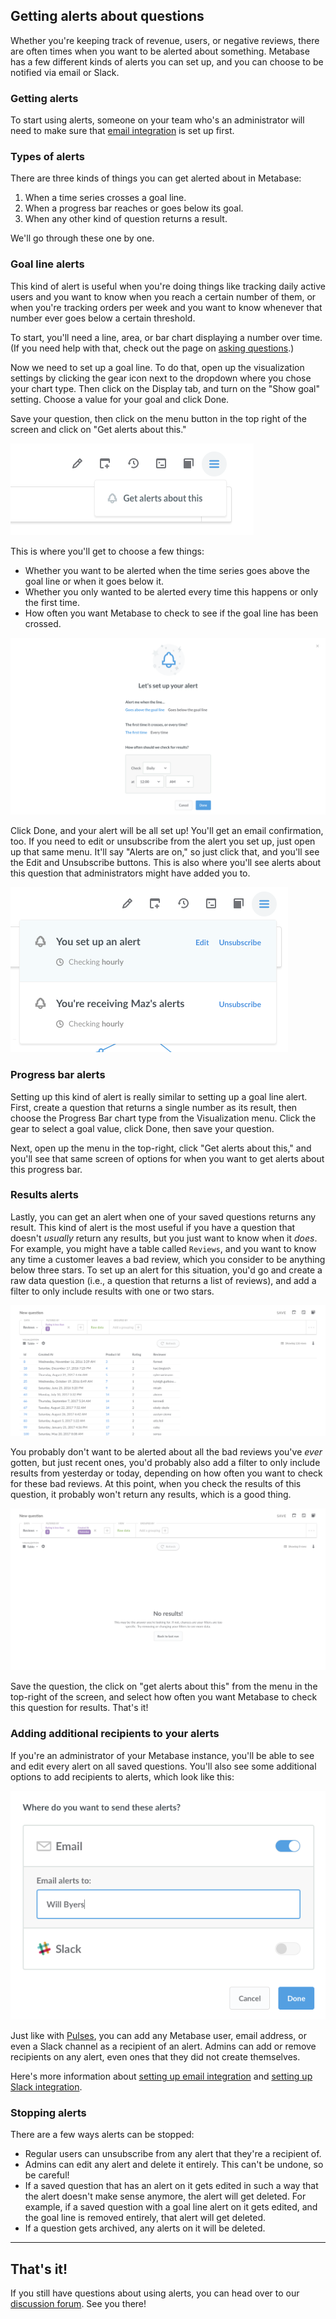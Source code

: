 
## Getting alerts about questions
Whether you're keeping track of revenue, users, or negative reviews, there are often times when you want to be alerted about something. Metabase has a few different kinds of alerts you can set up, and you can choose to be notified via email or Slack.

### Getting alerts
To start using alerts, someone on your team who's an administrator will need to make sure that [email integration](../administration-guide/02-setting-up-email.md) is set up first.

### Types of alerts
There are three kinds of things you can get alerted about in Metabase:
1. When a time series crosses a goal line.
2. When a progress bar reaches or goes below its goal.
3. When any other kind of question returns a result.

We'll go through these one by one.

### Goal line alerts
This kind of alert is useful when you're doing things like tracking daily active users and you want to know when you reach a certain number of them, or when you're tracking orders per week and you want to know whenever that number ever goes below a certain threshold.

To start, you'll need a line, area, or bar chart displaying a number over time. (If you need help with that, check out the page on [asking questions](04-asking-questions.md).)

Now we need to set up a goal line. To do that, open up the visualization settings by clicking the gear icon next to the dropdown where you chose your chart type. Then click on the Display tab, and turn on the "Show goal" setting. Choose a value for your goal and click Done.

Save your question, then click on the menu button in the top right of the screen and click on "Get alerts about this."

![Get alerts](./images/alerts/get-alerts-about-this.png)

This is where you'll get to choose a few things:
- Whether you want to be alerted when the time series goes above the goal line or when it goes below it.
- Whether you only wanted to be alerted every time this happens or only the first time.
- How often you want Metabase to check to see if the goal line has been crossed.

![Goal line alert options](./images/alerts/goal-line-options.png)

Click Done, and your alert will be all set up! You'll get an email confirmation, too. If you need to edit or unsubscribe from the alert you set up, just open up that same menu. It'll say "Alerts are on," so just click that, and you'll see the Edit and Unsubscribe buttons. This is also where you'll see alerts about this question that administrators might have added you to.

![Edit menu](./images/alerts/edit-menu.png)

### Progress bar alerts
Setting up this kind of alert is really similar to setting up a goal line alert. First, create a question that returns a single number as its result, then choose the Progress Bar chart type from the Visualization menu. Click the gear to select a goal value, click Done, then save your question.

Next, open up the menu in the top-right, click "Get alerts about this," and you'll see that same screen of options for when you want to get alerts about this progress bar.

### Results alerts
Lastly, you can get an alert when one of your saved questions returns any result. This kind of alert is the most useful if you have a question that doesn't *usually* return any results, but you just want to know when it *does*. For example, you might have a table called `Reviews`, and you want to know any time a customer leaves a bad review, which you consider to be anything below three stars. To set up an alert for this situation, you'd go and create a raw data question (i.e., a question that returns a list of reviews), and add a filter to only include results with one or two stars.

![Bad reviews](./images/alerts/bad-reviews.png)

You probably don't want to be alerted about all the bad reviews you've *ever* gotten, but just recent ones, you'd probably also add a filter to only include results from yesterday or today, depending on how often you want to check for these bad reviews. At this point, when you check the results of this question, it probably won't return any results, which is a good thing.

![No results](./images/alerts/no-results.png)

Save the question, the click on "get alerts about this" from the menu in the top-right of the screen, and select how often you want Metabase to check this question for results. That's it!

### Adding additional recipients to your alerts
If you're an administrator of your Metabase instance, you'll be able to see and edit every alert on all saved questions. You'll also see some additional options to add recipients to alerts, which look like this:

![Recipients](./images/alerts/recipients.png)

Just like with [Pulses](10-pulses.md), you can add any Metabase user, email address, or even a Slack channel as a recipient of an alert. Admins can add or remove recipients on any alert, even ones that they did not create themselves.

Here's more information about [setting up email integration](../administration-guide/02-setting-up-email.md) and [setting up Slack integration](../administration-guide/09-setting-up-slack.md).

### Stopping alerts
There are a few ways alerts can be stopped:
- Regular users can unsubscribe from any alert that they're a recipient of.
- Admins can edit any alert and delete it entirely. This can't be undone, so be careful!
- If a saved question that has an alert on it gets edited in such a way that the alert doesn't make sense anymore, the alert will get deleted. For example, if a saved question with a goal line alert on it gets edited, and the goal line is removed entirely, that alert will get deleted.
- If a question gets archived, any alerts on it will be deleted.

---

## That's it!

If you still have questions about using alerts, you can head over to our [discussion forum](http://discourse.metabase.com/). See you there!
